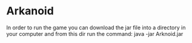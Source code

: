# Arkanoid
In order to run the game you can download the jar file into a directory in your computer and from this dir run the command: java -jar Arknoid.jar
